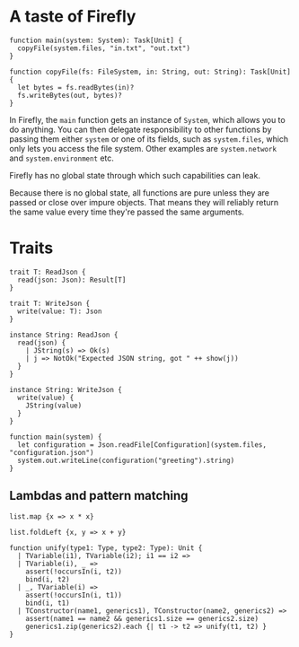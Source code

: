 # A taste of Firefly

```
function main(system: System): Task[Unit] {
  copyFile(system.files, "in.txt", "out.txt")
}

function copyFile(fs: FileSystem, in: String, out: String): Task[Unit] {
  let bytes = fs.readBytes(in)?
  fs.writeBytes(out, bytes)?
}
```

In Firefly, the `main` function gets an instance of `System`, which allows you to do anything. You can then delegate responsibility to other functions by passing them either `system` or one of its fields, such as `system.files`, which only lets you access the file system. Other examples are `system.network` and `system.environment` etc. 

Firefly has no global state through which such capabilities can leak.

Because there is no global state, all functions are pure unless they are passed or close over impure objects. That means they will reliably return the same value every time they're passed the same arguments.


# Traits

```
trait T: ReadJson {
  read(json: Json): Result[T]
}

trait T: WriteJson {
  write(value: T): Json
}

instance String: ReadJson {
  read(json) {
    | JString(s) => Ok(s)
    | j => NotOk("Expected JSON string, got " ++ show(j))
  }
}

instance String: WriteJson {
  write(value) {
    JString(value)
  }
}

function main(system) {
  let configuration = Json.readFile[Configuration](system.files, "configuration.json")
  system.out.writeLine(configuration("greeting").string)
}
```


## Lambdas and pattern matching

```
list.map {x => x * x}

list.foldLeft {x, y => x + y}

function unify(type1: Type, type2: Type): Unit {
  | TVariable(i1), TVariable(i2); i1 == i2 =>
  | TVariable(i), _ =>
    assert(!occursIn(i, t2))
    bind(i, t2)
  | _, TVariable(i) =>
    assert(!occursIn(i, t1))
    bind(i, t1)
  | TConstructor(name1, generics1), TConstructor(name2, generics2) =>
    assert(name1 == name2 && generics1.size == generics2.size)
    generics1.zip(generics2).each {| t1 -> t2 => unify(t1, t2) }
}
```
